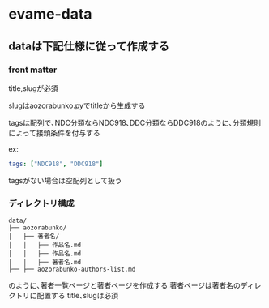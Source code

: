 # evame-data

## dataは下記仕様に従って作成する

### front matter

title,slugが必須

slugはaozorabunko.pyでtitleから生成する

tagsは配列で､NDC分類ならNDC918､DDC分類ならDDC918のように､分類規則によって接頭条件を付与する

ex:

```yaml
tags: ["NDC918", "DDC918"]
```

tagsがない場合は空配列として扱う

### ディレクトリ構成

```
data/
├── aozorabunko/
│   ├── 著者名/
│   │   ├── 作品名.md
│   │   ├── 作品名.md
│   │   ├── 著者名.md
├── ├── aozorabunko-authors-list.md
```

のように､著者一覧ページと著者ページを作成する
著者ページは著者名のディレクトリに配置する
title､slugは必須
